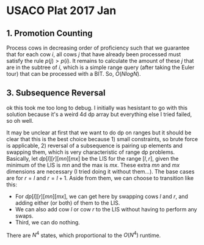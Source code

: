 # USACO Plat 2017 Jan

## 1. Promotion Counting
Process cows in decreasing order of proficiency such that we guarantee that for each cow $i$, all cows $j$ that have already been processed must satisfy the rule $p(j)>p(i)$. It remains to calculate the amount of these $j$ that are in the subtree of $i$, which is a simple range query (after taking the Euler tour) that can be processed with a BIT. So, $O(NlogN)$.

## 3. Subsequence Reversal
ok this took me too long to debug. I initially was hesistant to go with this solution because it's a weird 4d dp array but everything else I tried failed, so oh well. 

It may be unclear at first that we want to do dp on ranges but it should be clear that this is the best choice because 1) small constraints, so brute force is applicable, 2) reversal of a subsequence is pairing up elements and swapping them, which is very characteristic of range dp problems. Basically, let $dp[l][r][mn][mx]$ be the LIS for the range $[l,r]$, given the minimum of the LIS is $mn$ and the max is $mx$. These extra $mn$ and $mx$ dimensions are necessary (I tried doing it without them...). The base cases are for $r=l$ and $r=l+1$. Aside from them, we can choose to transition like this:
 - For $dp[l][r][mn][mx]$, we can get here by swapping cows $l$ and $r$, and adding either (or both) of them to the LIS. 
 - We can also add cow $l$ or cow $r$ to the LIS without having to perform any swaps.
 - Third, we can do nothing.

There are $N^4$ states, which proportional to the $O(N^4)$ runtime.